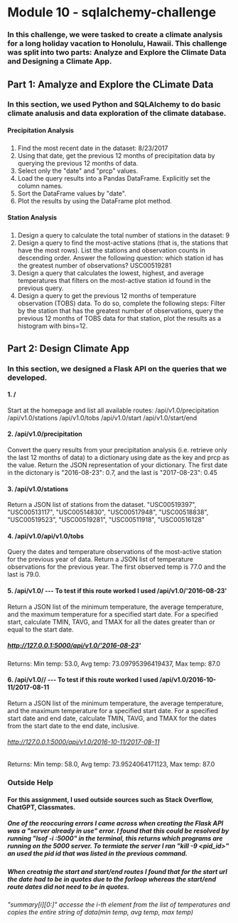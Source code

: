 # Module 10 - sqlalchemy-challenge

### In this challenge, we were tasked to create a climate analysis for a long holiday vacation to Honolulu, Hawaii. This challenge was split into two parts: Analyze and Explore the Climate Data and Designing a Climate App.

## Part 1: Amalyze and Explore the CLimate Data
### In this section, we used Python and SQLAlchemy to do basic climate analusis and data exploration of the climate database. 

#### Precipitation Analysis
##### 
1. Find the most recent date in the dataset: 8/23/2017
2. Using that date, get the previous 12 months of precipitation data by querying the previous 12 months of data.
3. Select only the "date" and "prcp" values.
4. Load the query results into a Pandas DataFrame. Explicitly set the column names.
5. Sort the DataFrame values by "date".
6. Plot the results by using the DataFrame plot method.

#### Station Analysis
##### 
1. Design a query to calculate the total number of stations in the dataset: 9
2. Design a query to find the most-active stations (that is, the stations that have the most rows). List the stations and observation counts in descending order. Answer the following question: which station id has the greatest number of observations? USC00519281
3. Design a query that calculates the lowest, highest, and average temperatures that filters on the most-active station id found in the previous query.
4. Design a query to get the previous 12 months of temperature observation (TOBS) data. To do so, complete the following steps: Filter by the station that has the greatest number of observations, query the previous 12 months of TOBS data for that station, plot the results as a histogram with bins=12.

## Part 2: Design Climate App
### In this section, we designed a Flask API on the queries that we developed. 

#### 1. /
Start at the homepage and list all available routes: 
/api/v1.0/precipitation
/api/v1.0/stations
/api/v1.0/tobs
/api/v1.0/start
/api/v1.0/start/end

#### 2. /api/v1.0/precipitation
Convert the query results from your precipitation analysis (i.e. retrieve only the last 12 months of data) to a dictionary using date as the key and prcp as the value. Return the JSON representation of your dictionary. The first date in the dictonary is "2016-08-23": 0.7, and the last is "2017-08-23": 0.45

#### 3. /api/v1.0/stations
Return a JSON list of stations from the dataset. 
 "USC00519397",
  "USC00513117",
  "USC00514830",
  "USC00517948",
  "USC00518838",
  "USC00519523",
  "USC00519281",
  "USC00511918",
  "USC00516128"

#### 4. /api/v1.0/api/v1.0/tobs
Query the dates and temperature observations of the most-active station for the previous year of data. Return a JSON list of temperature observations for the previous year. The first observed temp is 77.0 and the last is 79.0.

#### 5. /api/v1.0/<start> --- To test if this route worked I used /api/v1.0/'2016-08-23'
Return a JSON list of the minimum temperature, the average temperature, and the maximum temperature for a specified start date. For a specified start, calculate TMIN, TAVG, and TMAX for all the dates greater than or equal to the start date.
##### http://127.0.0.1:5000/api/v1.0/'2016-08-23'
Returns: Min temp: 53.0, Avg temp: 73.09795396419437, Max temp: 87.0


#### 6. /api/v1.0/<start>/<end> --- To test if this route worked I used /api/v1.0/2016-10-11/2017-08-11
Return a JSON list of the minimum temperature, the average temperature, and the maximum temperature for a specified start date. For a specified start date and end date, calculate TMIN, TAVG, and TMAX for the dates from the start date to the end date, inclusive.
###### http://127.0.0.1:5000/api/v1.0/2016-10-11/2017-08-11
Returns: Min temp: 58.0, Avg temp: 73.9524064171123, Max temp: 87.0

### Outside Help
#### For this assignment, I used outside sources such as Stack Overflow, ChatGPT, Classmates.
##### One of the reoccuring errors I came across when creating the Flask API was a "server already in use" error. I found that this could be resolved by running "lsof -i :5000" in the terminal, this returns which programs are running on the 5000 server. To termiate the server I ran "kill -9 <pid_id>" an used the pid id that was listed in the previous command. 
##### When creatnig the start and start/end routes I found that for the start url the date had to be in quotes due to the forloop whereas the start/end route dates did not need to be in quotes. 
###### "summary[i][0:]" accesse the i-th element from the list of temperatures and copies the entire string of data(min temp, avg temp, max temp)
